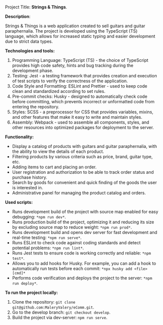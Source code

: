 Project Title: **Strings & Things**.

**Description**:

Strings & Things is a web application created to sell guitars and guitar paraphernalia. The project is developed using the TypeScript (TS) language, which allows for increased static typing and easier development due to strict data types.


**Technologies and tools:**

1) Programming Language: TypeScript (TS) - the choice of TypeScript provides high code safety, hints and bug tracking during the development phase.
2) Testing: Jest - a testing framework that provides creation and execution of test scripts to verify the correctness of the application.
3) Code Style and Formatting: ESLint and Prettier - used to keep code clean and standardized according to set rules.
4) Pre-commit checks: Husky - designed to automatically check code before committing, which prevents incorrect or unformatted code from entering the repository.
5) Styles: SCSS - a preprocessor for CSS that provides variables, mixins, and other features that make it easy to write and maintain styles.
6) Assembly: Webpack - used to assemble all components, styles, and other resources into optimized packages for deployment to the server.


**Functionality:**

- Display a catalog of products with guitars and guitar paraphernalia, with the ability to view the details of each product.
- Filtering products by various criteria such as price, brand, guitar type, etc.
- Adding items to cart and placing an order.
- User registration and authorization to be able to track order status and purchase history.
- Search by goods for convenient and quick finding of the goods the user is interested in.
- Administrative panel for managing the product catalog and orders.


**Used scripts:**

- Runs development build of the project with source map enabled for easy debugging:
   `*npm run dev*`.
- Runs production build of the project, optimizing it and reducing its size by excluding source map to reduce weight:
   `*npm run prod*`.
- Runs development build and opens dev server for fast development and real-time testing:
   `*npm run serve*`.
- Runs ESLint to check code against coding standards and detect potential problems:
   `*npm run lint*`.
- Runs Jest tests to ensure code is working correctly and reliable:
   `*npm test*`.
- Allows you to add hooks for Husky. For example, you can add a hook to automatically run tests before each commit:
   `*npx husky add <file> [cmd]*`
- Performs code verification and deploys the project to the server:
   `*npm run deploy*`.


**To run the project locally:**

1) Clone the repository:
   `git clone git@github.com:MaleryValery/eComm.git`.
2) Go to the develop branch:
   `git checkout develop`.
3) Build the project via dev-server:
   `npm run serve`.